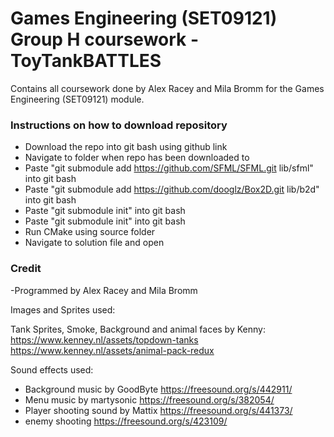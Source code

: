 # Games Engineering (SET09121) Group H coursework - ToyTankBATTLES
Contains all coursework done by Alex Racey and Mila Bromm for the Games Engineering (SET09121) module.

### Instructions on how to download repository
 - Download the repo into git bash using github link
 - Navigate to folder when repo has been downloaded to
 - Paste "git submodule add https://github.com/SFML/SFML.git lib/sfml" into git bash
 - Paste "git submodule add https://github.com/dooglz/Box2D.git lib/b2d" into git bash
 - Paste "git submodule init" into git bash
 - Paste "git submodule init" into git bash
 - Run CMake using source folder
 - Navigate to solution file and open

### Credit
-Programmed by Alex Racey and Mila Bromm

Images and Sprites used:

Tank Sprites, Smoke, Background and animal faces by Kenny:
https://www.kenney.nl/assets/topdown-tanks
https://www.kenney.nl/assets/animal-pack-redux

Sound effects used:
- Background music by GoodByte
  https://freesound.org/s/442911/
- Menu music by martysonic
  https://freesound.org/s/382054/
- Player shooting sound by Mattix
  https://freesound.org/s/441373/
- enemy shooting
  https://freesound.org/s/423109/
